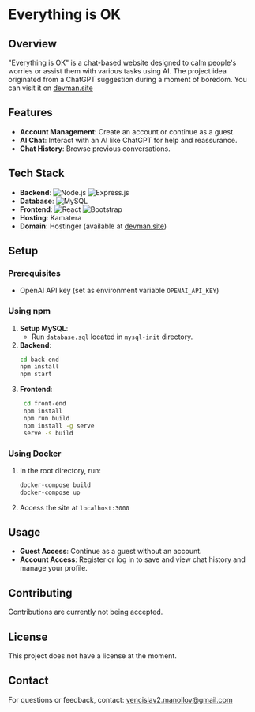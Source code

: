 # Everything is OK

## Overview
"Everything is OK" is a chat-based website designed to calm people's worries or assist them with various tasks using AI. The project idea originated from a ChatGPT suggestion during a moment of boredom.
You can visit it on [devman.site](http://devman.site)

## Features
- **Account Management**: Create an account or continue as a guest.
- **AI Chat**: Interact with an AI like ChatGPT for help and reassurance.
- **Chat History**: Browse previous conversations.

## Tech Stack
- **Backend**: ![Node.js](https://img.shields.io/badge/Node.js-339933?logo=node.js&logoColor=white) ![Express.js](https://img.shields.io/badge/Express.js-000000?logo=express&logoColor=white)
- **Database**: ![MySQL](https://img.shields.io/badge/MySQL-4479A1?logo=mysql&logoColor=white)
- **Frontend**: ![React](https://img.shields.io/badge/React-61DAFB?logo=react&logoColor=white) ![Bootstrap](https://img.shields.io/badge/Bootstrap-7952B3?logo=bootstrap&logoColor=white)
- **Hosting**: Kamatera
- **Domain**: Hostinger (available at [devman.site](http://devman.site))

## Setup

### Prerequisites
- OpenAI API key (set as environment variable `OPENAI_API_KEY`)

### Using npm
1. **Setup MySQL**:
   * Run `database.sql` located in `mysql-init` directory.
2. **Backend**:
   ```sh
   cd back-end
   npm install
   npm start
   ```
3. **Frontend**:
   ```sh
    cd front-end
    npm install
    npm run build
    npm install -g serve
    serve -s build
   ```
### Using Docker
1. In the root directory, run:
   ```sh
   docker-compose build
   docker-compose up
   ```
2. Access the site at `localhost:3000`

## Usage
* **Guest Access**: Continue as a guest without an account.
* **Account Access**: Register or log in to save and view chat history and manage your profile.

## Contributing
Contributions are currently not being accepted.

## License
This project does not have a license at the moment.

## Contact
For questions or feedback, contact: [vencislav2.manoilov@gmail.com](mailto:vencislav2.manoilov@gmail.com)
